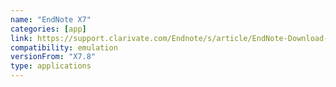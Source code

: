 ```yaml
---
name: "EndNote X7"
categories: [app]
link: https://support.clarivate.com/Endnote/s/article/EndNote-Download-link-for-older-EndNote-versions?language=en_US
compatibility: emulation
versionFrom: "X7.8"
type: applications
---
```


